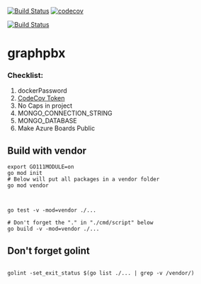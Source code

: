 


[![Build Status](https://travis-ci.org/mchirico/graphpbx.svg?branch=master)](https://travis-ci.org/mchirico/graphpbx)
[![codecov](https://codecov.io/gh/mchirico/graphpbx/branch/master/graph/badge.svg)](https://codecov.io/gh/mchirico/graphpbx)

[![Build Status](https://mchirico.visualstudio.com/graphpbx/_apis/build/status/mchirico.graphpbx?branchName=master)](https://mchirico.visualstudio.com/graphpbx/_build/latest?definitionId=9&branchName=master)


# graphpbx



### Checklist:

1. dockerPassword
2. [CodeCov Token](https://codecov.io/gh/mchirico)
3. No Caps in project
4. MONGO_CONNECTION_STRING
5. MONGO_DATABASE 
6. Make Azure Boards Public



## Build with vendor
```
export GO111MODULE=on
go mod init
# Below will put all packages in a vendor folder
go mod vendor



go test -v -mod=vendor ./...

# Don't forget the "." in "./cmd/script" below
go build -v -mod=vendor ./...
```


## Don't forget golint

```

golint -set_exit_status $(go list ./... | grep -v /vendor/)

```


